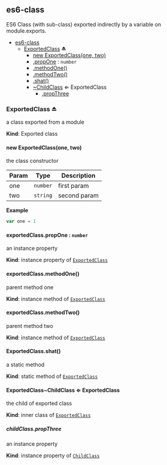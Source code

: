 <a name="module_es6-class"></a>
## es6-class
ES6 Class (with sub-class) exported indirectly by a variable on module.exports.

  

* [es6-class](#module_es6-class)  
    * [ExportedClass](#exp_module_es6-class--ExportedClass) ⏏  
        * [new ExportedClass(one, two)](#new_module_es6-class--ExportedClass_new)  
        * [.propOne](#module_es6-class--ExportedClass.ExportedClass+propOne) : `number`  
        * [.methodOne()](#module_es6-class--ExportedClass+methodOne)  
        * [.methodTwo()](#module_es6-class--ExportedClass+methodTwo)  
        * [.shat()](#module_es6-class--ExportedClass.shat)  
        * [~ChildClass](#module_es6-class--ExportedClass..ChildClass) ⇐ ExportedClass  
            * [.propThree](#module_es6-class--ExportedClass..ChildClass.ChildClass+propThree)


<a name="exp_module_es6-class--ExportedClass"></a>
### ExportedClass ⏏  
a class exported from a module

**Kind**: Exported class


<a name="new_module_es6-class--ExportedClass_new"></a>
#### new ExportedClass(one, two)  
the class constructor

  

| Param | Type     | Description  |
| ----- | -------- | ------------ |
| one   | `number` | first param  |
| two   | `string` | second param |


**Example**
```js
var one = 1
```


<a name="module_es6-class--ExportedClass.ExportedClass+propOne"></a>
#### exportedClass.propOne : `number`  
an instance property

**Kind**: instance property of [`ExportedClass`](#exp_module_es6-class--ExportedClass)


<a name="module_es6-class--ExportedClass+methodOne"></a>
#### exportedClass.methodOne()  
parent method one

**Kind**: instance method of [`ExportedClass`](#exp_module_es6-class--ExportedClass)


<a name="module_es6-class--ExportedClass+methodTwo"></a>
#### exportedClass.methodTwo()  
parent method two

**Kind**: instance method of [`ExportedClass`](#exp_module_es6-class--ExportedClass)


<a name="module_es6-class--ExportedClass.shat"></a>
#### ExportedClass.shat()  
a static method

**Kind**: static method of [`ExportedClass`](#exp_module_es6-class--ExportedClass)


<a name="module_es6-class--ExportedClass..ChildClass"></a>
#### ExportedClass~ChildClass ⇐ ExportedClass  
the child of exported class

**Kind**: inner class of [`ExportedClass`](#exp_module_es6-class--ExportedClass)


<a name="module_es6-class--ExportedClass..ChildClass.ChildClass+propThree"></a>
##### childClass.propThree  
an instance property

**Kind**: instance property of [`ChildClass`](#module_es6-class--ExportedClass..ChildClass)


